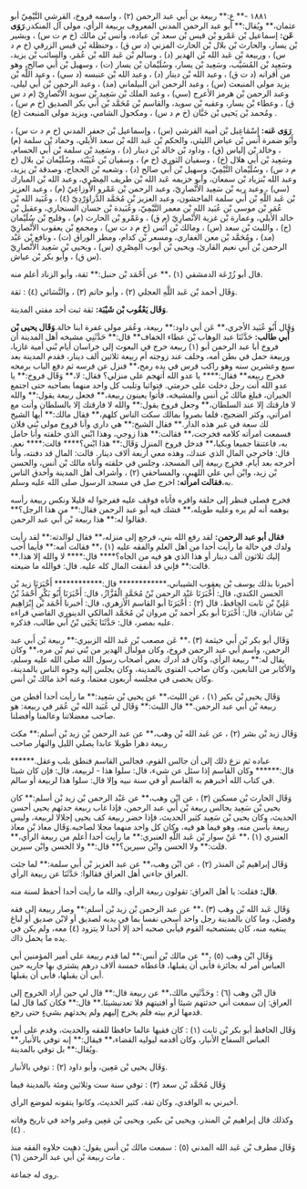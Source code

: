 ١٨٨١ -** ع:** ربيعة بن أَبي عبد الرحمن (٢) ، واسمه فروخ، القرشي التَّيْمِيّ أبو عثمان،** ويُقال:** أبو عبد الرحمن المدني المعروف بربيعة الرأي، مولى آل المنكدر.**رَوَى عَن:** إسماعيل بْن عَمْرو بْن قيس بْن سعد بْن عباده، وأنس بْن مالك (خ م ت س) ، وبشير بْن يسار، والحارث بْن بلال بْن الحارث المزني (د س ق) ، وحنظلة بْن قيس الزرقي (خ م د س) ، وربيعة بْن عَبد الله بْن الهدير (د) ، وسالم بْن عَبد الله بْن عُمَر، والسائب بْن يزيد، وسَعِيد بْن المُسَيَّب، وسَعِيد بْن يسار، وسُلَيْمان بْن يسار (ت) ، وسهيل بْن أَبي صالح، وهو من أقرانه (د ت ق) ، وعبد الله بْن دينار (د) ، وعبد الله بْن عنبسه (د سي) ، وعبد اللَّه بْن يزيد مولى المنبعث (س) ، وعبد الرحمن ابن البيلماني (مد) ، وعبد الرحمن بْن أَبي ليلى، وعبد الرحمن بْن هرمز الأعرج (سي) ، وعبد الملك بْن سَعِيد بْن سويد الأَنْصارِيّ (م د س ق) ، وعطاء بْن يسار، وعقبه بْن سويد، والقاسم بْن مُحَمَّد بْن أَبي بكر الصديق (خ م س) ، ومُحمد بْن يَحيى بْن حَبَّان (خ م د س) ، ومكحول الشامي، ويزيد مولى المنبعث (ع) .

**رَوَى عَنه:** إِسْمَاعِيل بْن أمية القرشي (س) ، وإسماعيل بْن جعفر المدني (خ م د ت س) ، وأَبُو ضمرة أنس بْن عياض الليثي، والحكم بْن عَبد الله بْن سعد الأيلي، وحماد بْن سلمة (م) ، وخالد بْن إلياس (ق) ، وداود بْن خالد بْن دينار (د) ، وسَعِيد بْن سلمة بْن أَبي الحسام، وسَعِيد بْن أَبي هلال (خ) ، وسفيان الثوري (خ م) ، وسفيان بْن عُيَيْنَة، وسُلَيْمان بْن بلال (خ م د س) ، وسُلَيْمان التَّيْمِيّ، وسهيل بْن أَبي صالح (د) ، وشعبه بْن الحجاج، وصدقة بْن يزيد، وعبد الله بْنزياد بْن سمعان، وأبو خزيمه عَبد الله بْن طريف المِصْرِي، وعبد الله بْن المبارك (سي) ، وعبد ربه بْن سَعِيد الأَنْصارِيّ، وعبد الرحمن بْن عَمْرو الأَوزاعِيّ (م) ، وعبد العزيز بْن عَبد اللَّهِ بْن أَبي سلمة الماجشون، وعبد العزيز بْن مُحَمَّد الدَّراوَرْدِيّ (٤) ، وعُبَيد الله بْن عُمَر بْن موسى بْن عُبَيد الله بْن معمر التَّيْمِيّ، وعُبَيدة بْن حسان السنجاري، وعقيل بْن خالد الأيلي، وعمارة بْن غزية الأَنْصارِيّ (م ق) ، وعَمْرو بْن الحارث (م) ، وفليح بْن سُلَيْمان (خ) ، والليث بْن سعد (س) ، ومالك بْن أَنَس (خ م د ت س) ، ومجمع بْن يعقوب الأَنْصارِيّ (مد) ، ومُحَمَّد بْن معن الغفاري، ومسعر بْن كدام، ومطر الوراق (ت) ، ونافع بْن عَبْد الرحمن بْن أَبي نعيم القارئ، ويحيى بْن أيوب المِصْرِي (س) ، ويحيى بْن سَعِيد الأَنْصارِيّ (س ق) ، وأبو بكر بْن عياش.

قال أبو زُرْعَة الدمشقي (١) ،** عن أَحْمَد بْن حنبل:** ثقة، وأبو الزناد أعلم منه.

وَقَال أحمد بْن عَبد اللَّهِ العجلي (٢) ، وأبو حاتم (٣) ، والنَّسَائي (٤) : ثقة.

**وَقَال يَعْقُوب بْن شَيْبَة:** ثقة ثبت أحد مفتي المدينة.

وَقَال أَبُو عُبَيد الأجري،** عَن أبي داود:** ربيعة، وعُمَر مولى غفرة ابنا خالة.**وَقَال يحيى بْن أَبي طالب:** حَدَّثَنَا عبد الوهاب بْن عطاء الخفاف** قال:** حَدَّثَنِي مشيخه أهل المدينة أن فروخ أبا عبد الرحمن أبو (١) ربيعة خرج في البعوث إلى خراسان أيام بْني أمية غازيا، وربيعة حمل في بطن أمه، وخلف عند زوجته أم ربيعة ثلاثين ألف دينار، فقدم المدينة بعد سبع وعشرين سنه وهو راكب فرس في يده رمح،** فنزل عن فرسه ثم دفع الباب برمحه فخرج ربيعه** فقال:**** يا عدو الله أتهجم على منزلي؟ فقال: لا،** وَقَال فروخ:** يا عدو الله أنت رجل دخلت على حرمتي. فتواثبا وتلبب كل واحد منهما بصاحبه حتى اجتمع الجيران، فبلغ مالك بْن أنس والمشيخه، فأتوا يعينون ربيعة،** فجعل ربيعة يقول:** والله لا فارقتك إلا عند السلطان،** وجعل فروخ يقول:** والله لا فارقتك إلا بالسلطان وأنت مع امرأتي، وكثر الضجيج، فلما بصروا بمالك سكت الناس كلهم،** فقال مالك:** أيها الشيخ لك سعة في غير هذه الدار.** فقال الشيخ:** هي داري وأنا فروخ مولى بْني فلان فسمعت امرأته كلامه فخرجت،** فقالت:** هذا زوجي، وهذا ابْني الذي خلفته وأنا حامل به، فاعتنقا جميعا وبكيا،** فدخل فروخ المنزل وَقَال:** هذا ابْني؟**** قالت:**** نعم. قال: فاخرجي المال الذي عندك، وهذه معي أربعة ألاف دينار. قالت: المال قد دفنته، وأنا أخرجه بعد أيام. فخرج ربيعة إلى المسجد، وجلس في حلقته وأتاه مالك بْن أنس، والحسن بْن زيد، وابْن أَبي علي اللهبي، والمساحقي (٢) ، وأشراف أهل المدينة وأحدق الناس به،**فقالت امرأته:** اخرج صل في مسجد الرسول صلى الله عليه وسلم.

فخرج فصلى فنظر إلى حلقة وافره فأتاه فوقف عليه ففرجوا له قليلا ونكس ربيعة رأسه يوهمه أنه لم يره وعليه طويله،** فشك فيه أبو عبد الرحمن فقال:** من هذا الرجل؟** فقالوا له:** هذا ربيعة بْن أَبي عبد الرحمن.

**فقال أبو عبد الرحمن:** لقد رفع الله بني، فرجع إلى منزله،** فقال لوالدته:** لقد رأيت ولدك في حالة ما رأيت أحدا من أهل العلم والفقه عليه (١) ،** فقالت أمه:** فأيما أحب إليك ثلاثون ألف دينار أو هذا الذي هو فيه من الجاه؟**** قال:**** لا والله إلا هذا.** قالت:** فإني قد أنفقت المال كله عليه. قال: فوالله ما ضيعته.

أخبرنا بذلك يوسف بْن يعقوب الشيباني،************ قال:************ أَخْبَرَنَا زيد بْن الحسن الكندي، قال: أَخْبَرَنَا عَبْد الرحمن بْنُ مُحَمَّدٍ الْقَزَّازُ، قال: أَخْبَرَنَا أَبُو بَكْرٍ أَحْمَدُ بْنُ عَلِيِّ بْن ثابت الحافظ، قال (٢) : أَخْبَرَنَا أبو القاسم الأزهري، قال: أخبرنا أَحْمَد بْن إِبْرَاهِيم بْن شاذان، قال: أَخْبَرَنَا أبو بكر أحمد بْن مروان بْن مُحَمَّد المالكي الدينوري القاضي قراءه عليه بمصر، قال: حَدَّثَنَا يَحْيَى بْنُ أَبي طالب، فذكره.

وَقَال أبو بكر بْن أَبي خيثمة (٣) ،** عَن مصعب بْن عَبد الله الزبيري:** ربيعة بْن أَبي عبد الرحمن، واسم أبي عبد الرحمن فروخ، وكان مولىأل الهدير من بْني تيم بْن مره،** وكان يقال له:** ربيعة الرأي، وكان قد أدرك بعض أصحاب رسول الله صلى الله عليه وسلم، والأكابر من التابعين، وكان صاحب الفتوى بالمدينة، وكان يجلس إليه وجوه الناس بالمدينة، وكان يحصى في مجلسه أربعون معتما، وعنه أخذ مالك بْن أنس.

وَقَال يحيى بْن بكير (١) ، عن الليث،** عن يحيى بْن سَعِيد:** ما رأيت أحدا أفطن من ربيعة بْن أَبي عبد الرحمن.** قال الليث:** وَقَال لي عُبَيد الله بْن عُمَر في ربيعة: هو صاحب معضلاتنا وعالمنا وأفضلنا.

وَقَال زيد بْن بشر (٢) ، عن عَبد الله بْن وهب،** عن عبد الرحمن بْن زيد بْن أسلم:** مكث ربيعة دهرا طويلا عابدا يصلي الليل والنهار صاحب

عباده ثم نزع ذلك إلى أن جالس القوم، فجالس القاسم فنطق بلب وعقل.****** قال:****** وكان القاسم إذا سئل عن شيء، قال: سلوا هذا - لربيعة، قال: فإن كان شيئا في كتاب الله أخبرهم به القاسم أو في سنة نبيه وإلا قال: سلوا هذا لربيعة أو سالم.

وَقَال الحارث بْن مسكين (٣) ، عن ابْن وهب،** عن عَبْد الرحمن بْن زيد بْن أسلم:** كان يحيى بْن سَعِيد يجالس ربيعة بْن أَبي عبد الرحمن، فإذا غاب ربيعة حدثهم يحيى أحسن الحديث، وكان يحيى بْن سَعِيد كثير الحديث، فإذا حضر ربيعة كف يحيى إجلالا لربيعة، وليس ربيعة بأسن منه، وهو فيما هو فيه، وكان كل واحد منهما مجلا لصاحبه.وَقَال معاذ بْن معاذ العنبري (١) ،** عَنْ سوار بْن عَبد اللَّهِ العنبري:** ما رأيت أحدا أعلم من ربيعة الرأي،** قلت:** ولا الحسن وابْن سيرين؟** قال:** ولا الحسن وابْن سيرين.

وَقَال إبراهيم بْن المنذر (٢) ، عن ابْن وهب،** عن عبد العزيز بْن أَبي سلمة:** لما جئت العراق جاءني أهل العراق فقالوا: حَدَّثَنَا عن ربيعة الرأي.

**قال:** فقلت: يا أهل العراق: تقولون ربيعة الرأي، والله ما رأيت أحدا أحفظ لسنة منه.

وَقَال عَبد الله بْن وهب (٣) ،** عن عبد الرحمن بْن زيد بْن أسلم:** وصار ربيعة إلى فقه وفضل، وما كان بالمدينة رجل واحد أسخى نفسا بما في يديه لصديق أو لابْن صديق أو لباغ يبتغيه منه، كان يستصحبه القوم فيأبى صحبه أحد إلا أحدا لا يتزود (٤) معه، ولم يكن في يده ما يحمل ذاك.

وَقَال ابْن وهب (٥) ،** عن مالك بْن أنس:** لما قدم ربيعة على أمير المؤمنين أبي العباس أمر له بجائزة فأبى أن يقبلها، فأعطاه خمسة ألاف درهم يشتري بها جاريه حين أبى أن يقبلها، فأبى أن يقبلها.

قال ابْن وهب (٦) : وحَدَّثَنِي مالك،** عن ربيعة قال:** قال لي حين أراد الخروج إلى العراق: إن سمعت أني حدثتهم شيئا أو افتيتهم فلا تعدنيشيئا.** قال:** فكان كما قال لما قدمها لزم بيته فلم يخرج إليهم ولم يحدثهم بشيءٍ حتى رجع.

وَقَال الحافظ أبو بكر بْن ثابت (١) : كان فقيها عالما حافظا للفقه والحديث، وقدم على أبي العباس السفاح الأنبار، وكان أقدمه ليوليه القضاء،** فيقال:** إنه توفي بالأنبار،** ويُقال:** بل توفي بالمدينة.

وَقَال يحيى بْن مَعِين، وأبو داود (٢) : توفي بالأنبار.

وَقَال مُحَمَّد بْن سعد (٣) : توفي سنة ست وثلاثين ومئة بالمدينة فيما

أخبرني به الواقدي، وكان ثقة، كثير الحديث، وكانوا يتقونه لموضع الرأي.

وكذلك قال إبراهيم بْن المنذر، ويحيى بْن بكير، ويحيى بْن مَعِين وغير واحد في تاريخ وفاته (٤) .

وَقَال مطرف بْن عَبد الله المدني (٥) : سمعت مالك بْن أنس يقول: ذهبت حلاوه الفقه منذ مات ربيعة بْن أَبي عبد الرحمن (٦) .

روى له جماعة.